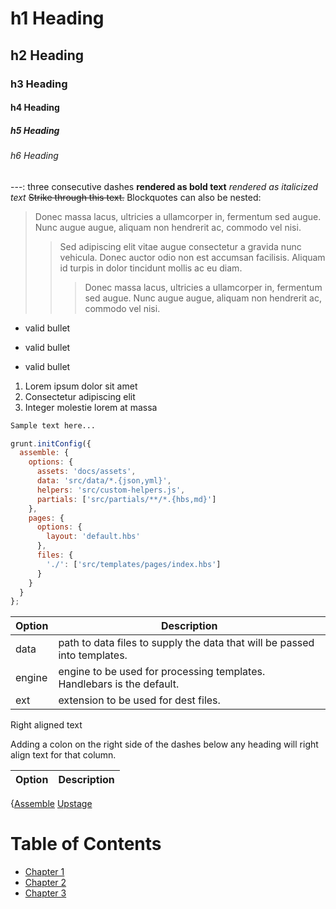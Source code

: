 # h1 Heading
## h2 Heading
### h3 Heading
#### h4 Heading
##### h5 Heading
###### h6 Heading

---: three consecutive dashes
**rendered as bold text**
_rendered as italicized text_
~~Strike through this text.~~
Blockquotes can also be nested:

> Donec massa lacus, ultricies a ullamcorper in, fermentum sed augue.
Nunc augue augue, aliquam non hendrerit ac, commodo vel nisi.
>> Sed adipiscing elit vitae augue consectetur a gravida nunc vehicula. Donec auctor
odio non est accumsan facilisis. Aliquam id turpis in dolor tincidunt mollis ac eu diam.
>>> Donec massa lacus, ultricies a ullamcorper in, fermentum sed augue.
Nunc augue augue, aliquam non hendrerit ac, commodo vel nisi.

* valid bullet
- valid bullet
+ valid bullet

1. Lorem ipsum dolor sit amet
1. Consectetur adipiscing elit
1. Integer molestie lorem at massa


``` html
Sample text here...
```

``` javascript
grunt.initConfig({
  assemble: {
    options: {
      assets: 'docs/assets',
      data: 'src/data/*.{json,yml}',
      helpers: 'src/custom-helpers.js',
      partials: ['src/partials/**/*.{hbs,md}']
    },
    pages: {
      options: {
        layout: 'default.hbs'
      },
      files: {
        './': ['src/templates/pages/index.hbs']
      }
    }
  }
};
```


| Option | Description |
| ------ | ----------- |
| data   | path to data files to supply the data that will be passed into templates. |
| engine | engine to be used for processing templates. Handlebars is the default. |
| ext    | extension to be used for dest files. |

Right aligned text

Adding a colon on the right side of the dashes below any heading will right align text for that column.

| Option | Description |
| ------:| -----------:|

{[Assemble](http://assemble.io)
[Upstage](https://github.com/upstage/ "Visit Upstage!")

# Table of Contents
  * [Chapter 1](#chapter-1)
  * [Chapter 2](#chapter-2)
  * [Chapter 3](#chapter-3)
